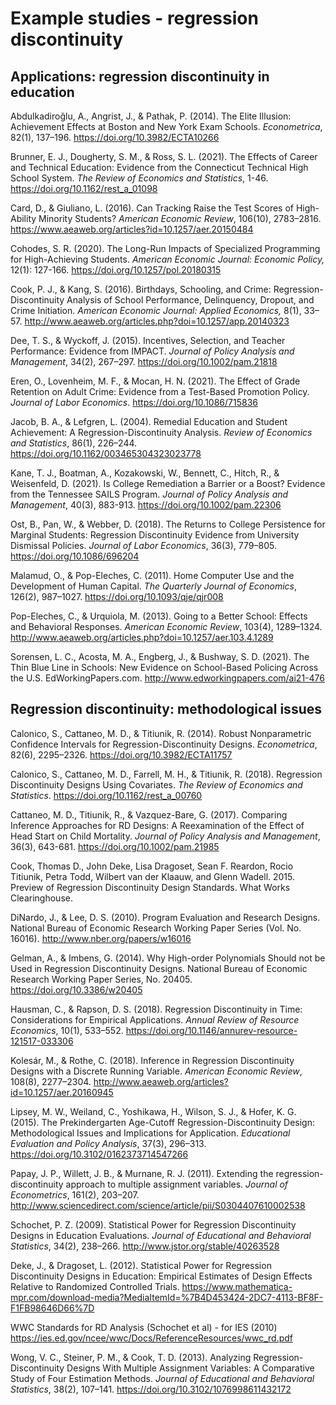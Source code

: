 # Example studies - regression discontinuity

## Applications: regression discontinuity in education

Abdulkadiroğlu, A., Angrist, J., & Pathak, P. (2014). The Elite Illusion: Achievement Effects at Boston and New York Exam Schools. *Econometrica*, 82(1), 137–196. https://doi.org/10.3982/ECTA10266

Brunner, E. J., Dougherty, S. M., & Ross, S. L. (2021). The Effects of Career and Technical Education: Evidence from the Connecticut Technical High School System. *The Review of Economics and Statistics*, 1-46. https://doi.org/10.1162/rest_a_01098 

Card, D., & Giuliano, L. (2016). Can Tracking Raise the Test Scores of High-Ability Minority Students? *American Economic Review*, 106(10), 2783–2816. https://www.aeaweb.org/articles?id=10.1257/aer.20150484

Cohodes, S. R. (2020). The Long-Run Impacts of Specialized Programming for High-Achieving Students. *American Economic Journal: Economic Policy,* 12(1): 127-166. https://doi.org/10.1257/pol.20180315 

Cook, P. J., & Kang, S. (2016). Birthdays, Schooling, and Crime: Regression-Discontinuity Analysis of School Performance, Delinquency, Dropout, and Crime Initiation. *American Economic Journal: Applied Economics,* 8(1), 33–57. http://www.aeaweb.org/articles.php?doi=10.1257/app.20140323

Dee, T. S., & Wyckoff, J. (2015). Incentives, Selection, and Teacher Performance: Evidence from IMPACT. *Journal of Policy Analysis and Management*, 34(2), 267–297. https://doi.org/10.1002/pam.21818

Eren, O., Lovenheim, M. F., & Mocan, H. N. (2021). The Effect of Grade Retention on Adult Crime: Evidence from a Test-Based Promotion Policy. *Journal of Labor Economics*. https://doi.org/10.1086/715836

Jacob, B. A., & Lefgren, L. (2004). Remedial Education and Student Achievement: A Regression-Discontinuity Analysis. *Review of Economics and Statistics*, 86(1), 226–244. https://doi.org/10.1162/003465304323023778

Kane, T. J., Boatman, A., Kozakowski, W., Bennett, C., Hitch, R., & Weisenfeld, D. (2021). Is College Remediation a Barrier or a Boost? Evidence from the Tennessee SAILS Program. *Journal of Policy Analysis and Management*, 40(3), 883-913. https://doi.org/10.1002/pam.22306

Ost, B., Pan, W., & Webber, D. (2018). The Returns to College Persistence for Marginal Students: Regression Discontinuity Evidence from University Dismissal Policies. *Journal of Labor Economics*, 36(3), 779–805. https://doi.org/10.1086/696204

Malamud, O., & Pop-Eleches, C. (2011). Home Computer Use and the Development of Human Capital. *The Quarterly Journal of Economics*, 126(2), 987–1027. https://doi.org/10.1093/qje/qjr008

Pop-Eleches, C., & Urquiola, M. (2013). Going to a Better School: Effects and Behavioral Responses. *American Economic Review*, 103(4), 1289–1324. http://www.aeaweb.org/articles.php?doi=10.1257/aer.103.4.1289

Sorensen, L. C., Acosta, M. A., Engberg, J., & Bushway, S. D. (2021). The Thin Blue Line in Schools: New Evidence on School-Based Policing Across the U.S. EdWorkingPapers.com. http://www.edworkingpapers.com/ai21-476


## Regression discontinuity: methodological issues

Calonico, S., Cattaneo, M. D., & Titiunik, R. (2014). Robust Nonparametric Confidence Intervals for Regression-Discontinuity Designs. *Econometrica*, 82(6), 2295–2326. https://doi.org/10.3982/ECTA11757

Calonico, S., Cattaneo, M. D., Farrell, M. H., & Titiunik, R. (2018). Regression Discontinuity Designs Using Covariates. *The Review of Economics and Statistics*. https://doi.org/10.1162/rest_a_00760

Cattaneo, M. D., Titiunik, R., & Vazquez-Bare, G. (2017). Comparing Inference Approaches for RD Designs: A Reexamination of the Effect of Head Start on Child Mortality. *Journal of Policy Analysis and Management*, 36(3), 643-681. https://doi.org/10.1002/pam.21985

Cook, Thomas D., John Deke, Lisa Dragoset, Sean F. Reardon, Rocio Titiunik, Petra Todd, Wilbert van der Klaauw, and Glenn Wadell. 2015. Preview of Regression Discontinuity Design Standards. What Works Clearinghouse.

DiNardo, J., & Lee, D. S. (2010). Program Evaluation and Research Designs. National Bureau of Economic Research Working Paper Series (Vol. No. 16016). http://www.nber.org/papers/w16016

Gelman, A., & Imbens, G. (2014). Why High-order Polynomials Should not be Used in Regression Discontinuity Designs. National Bureau of Economic Research Working Paper Series, No. 20405. https://doi.org/10.3386/w20405

Hausman, C., & Rapson, D. S. (2018). Regression Discontinuity in Time: Considerations for Empirical Applications. *Annual Review of Resource Economics*, 10(1), 533–552. https://doi.org/10.1146/annurev-resource-121517-033306

Kolesár, M., & Rothe, C. (2018). Inference in Regression Discontinuity Designs with a Discrete Running Variable. *American Economic Review*, 108(8), 2277–2304. http://www.aeaweb.org/articles?id=10.1257/aer.20160945

Lipsey, M. W., Weiland, C., Yoshikawa, H., Wilson, S. J., & Hofer, K. G. (2015). The Prekindergarten Age-Cutoff Regression-Discontinuity Design: Methodological Issues and Implications for Application. *Educational Evaluation and Policy Analysis*, 37(3), 296–313. https://doi.org/10.3102/0162373714547266

Papay, J. P., Willett, J. B., & Murnane, R. J. (2011). Extending the regression-discontinuity approach to multiple assignment variables. *Journal of Econometrics*, 161(2), 203–207. http://www.sciencedirect.com/science/article/pii/S0304407610002538

Schochet, P. Z. (2009). Statistical Power for Regression Discontinuity Designs in Education Evaluations. *Journal of Educational and Behavioral Statistics*, 34(2), 238–266. http://www.jstor.org/stable/40263528

Deke, J., & Dragoset, L. (2012). Statistical Power for Regression Discontinuity Designs in Education: Empirical Estimates of Design Effects Relative to Randomized Controlled Trials. https://www.mathematica-mpr.com/download-media?MediaItemId=%7B4D453424-2DC7-4113-BF8F-F1FB98646D66%7D 


WWC Standards for RD Analysis (Schochet et al) - for IES (2010) https://ies.ed.gov/ncee/wwc/Docs/ReferenceResources/wwc_rd.pdf

Wong, V. C., Steiner, P. M., & Cook, T. D. (2013). Analyzing Regression-Discontinuity Designs With Multiple Assignment Variables: A Comparative Study of Four Estimation Methods. *Journal of Educational and Behavioral Statistics*, 38(2), 107–141. https://doi.org/10.3102/1076998611432172
